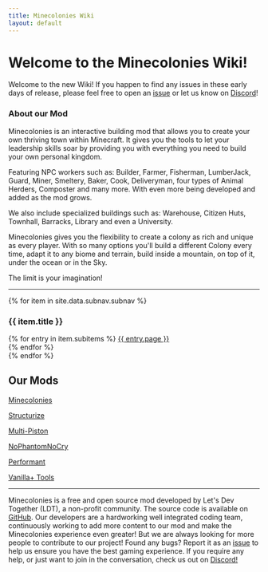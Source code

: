 ```yaml
---
title: Minecolonies Wiki
layout: default
---
```

# Welcome to the Minecolonies Wiki!

<p class="alert alert-info">Welcome to the new Wiki! If you happen to find any issues in these early days of release, please feel free to open an <a href="https://github.com/ldtteam/MinecoloniesWiki/issues">issue</a> or let us know on <a href="https://discord.gg/gA7T6ma">Discord</a>!</p>

### About our Mod

Minecolonies is an interactive building mod that allows you to create your own thriving town within Minecraft. It gives you the tools to let your leadership skills soar by providing you with everything you need to build your own personal kingdom. 

Featuring NPC workers such as: Builder, Farmer, Fisherman, LumberJack, Guard, Miner, Smeltery, Baker, Cook, Deliveryman, four types of Animal Herders, Composter and many more. With even more being developed and added as the mod grows. 

We also include specialized buildings such as: Warehouse, Citizen Huts, Townhall, Barracks, Library and even a University. 

Minecolonies gives you the flexibility to create a colony as rich and unique as every player. With so many options you'll build a different Colony every time, adapt it to any biome and terrain, build inside a mountain, on top of it, under the ocean or in the Sky. 

The limit is your imagination!

---


<div class="row">
{% for item in site.data.subnav.subnav %}
    <div class="col-lg col-md-3 col-sm-12 text-center">
        <h3 class="button p-1">{{ item.title }}</h3>
        {% for entry in item.subitems %}
            <a class="" href="{{ entry.url | relative_url }}">{{ entry.page }}</a><br />
        {% endfor %}
    </div>
{% endfor %}
</div>


## Our Mods

[Minecolonies](https://www.curseforge.com/minecraft/mc-mods/minecolonies)

[Structurize](https://www.curseforge.com/minecraft/mc-mods/structurize)

[Multi-Piston](https://www.curseforge.com/minecraft/mc-mods/multi-piston)

[NoPhantomNoCry](https://www.curseforge.com/minecraft/mc-mods/nophantomnocry) 

[Performant](https://www.curseforge.com/minecraft/mc-mods/performant)

[Vanilla+ Tools](https://www.curseforge.com/minecraft/mc-mods/vanilla-tools)

---

Minecolonies is a free and open source mod developed by Let's Dev Together (LDT), a non-profit community. The source code is available on [GitHub](https://github.com/ldtteam/minecolonies). Our developers are a hardworking well integrated coding team, continuously working to add more content to our mod and make the Minecolonies experience even greater! But we are always looking for more people to contribute to our project! Found any bugs? Report it as an [issue](https://github.com/ldtteam/minecolonies/issues/new) to help us ensure you have the best gaming experience. If you require any help, or just want to join in the conversation, check us out on [Discord!](https://discord.gg/YEas2Yv) 

